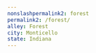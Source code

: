 ```yaml
---
﻿nonslashpermalink2: forest
permalink2: /forest/
alley: Forest
city: Monticello
state: Indiana
---
```

